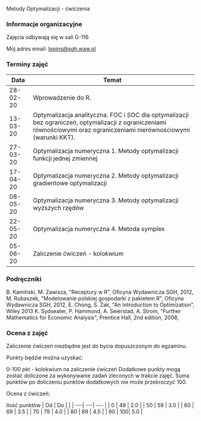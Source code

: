 Metody Optymalizacji - ćwiczenia

### Informacje organizacyjne

Zajęcia odbywają się w sali G-116

Mój adres email: lopins@sgh.waw.pl

### Terminy zajęć

| Data | Temat |
| --- | --- |
| 28-02-20 | Wprowadzenie do R.
| 13-03-20 | Optymalizacja analityczna. FOC i SOC dla optymalizacji bez ograniczeń, optymalizacji z ograniczeniami równościowymi oraz ograniczeniami nierównościowymi (warunki KKT).
| 27-03-20 | Optymalizacja numeryczna 1. Metody optymalizacji funkcji jednej zmiennej 
| 17-04-20 | Optymalizacja numeryczna 2. Metody optymalizacji gradientowe optymalizacji
| 08-05-20 | Optymalizacja numeryczna 3. Metody optymalizacji wyższych rzędów
| 22-05-20 | Optymalizacja numeryczna 4. Metoda symplex
| 05-06-20 | Zaliczenie ćwiczeń - kolokwium


### Podręczniki

B. Kamiński, M. Zawisza, "Receptury w R", Oficyna Wydawnicza SGH, 2012,
M. Rubaszek, "Modelowanie polskiej gospodarki z pakietem R", Oficyna Wydawnicza SGH, 2012,
E. Chong, S. Żak, "An Introduction to Optimization", Wiley 2013
K. Sydseater, P. Hammond, A. Seierstad, A. Strom, "Further Mathematics for Economic Analysis", Prentice Hall, 2nd edition, 2008,


### Ocena z zajęć

Zaliczenie ćwiczeń niezbędne jest do bycia dopuszczonym do egzaminu.

Punkty będzie można uzyskać:

0-100 pkt - kolokwium na zaliczenie ćwiczeń
Dodatkowe punkty mogą zostać doliczone za wykonywanie zadań zleconych w trakcie zajęć.
Suma punktów po doliczeniu punktów dodatkowych nie może przekroczyć 100.

Ocena z ćwiczeń:

Ilość punktów
| Od | Do |  |
| ---| ---| --- |
| 0  | 49 | 2.0 |
| 50 | 59 | 3.0 |
| 60 | 69 | 3.5 |
| 70 | 79 | 4.0 |
| 80 | 89 | 4.5 |
| 90 | 100| 5.0 |
